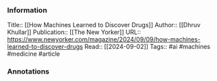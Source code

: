 
### Information
Title:: [[How Machines Learned to Discover Drugs]]
Author:: [[Dhruv Khullar]]
Publication:: [[The New Yorker]]
URL:: https://www.newyorker.com/magazine/2024/09/09/how-machines-learned-to-discover-drugs
Read:: [[2024-09-02]]
Tags:: #ai #machines #medicine 
#article

### Annotations
